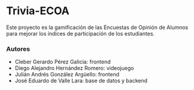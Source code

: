 # Trivia-ECOA
Este proyecto es la gamificación de las Encuestas de Opinión de Alumnos para mejorar los índices de participación de los estudiantes.

### Autores
* Cleber Gerardo Pérez Galicia: frontend
* Diego Alejandro Hernández Romero: videojuego
* Julián Andrés González Argüello: frontend
* José Eduardo de Valle Lara: base de datos y backend